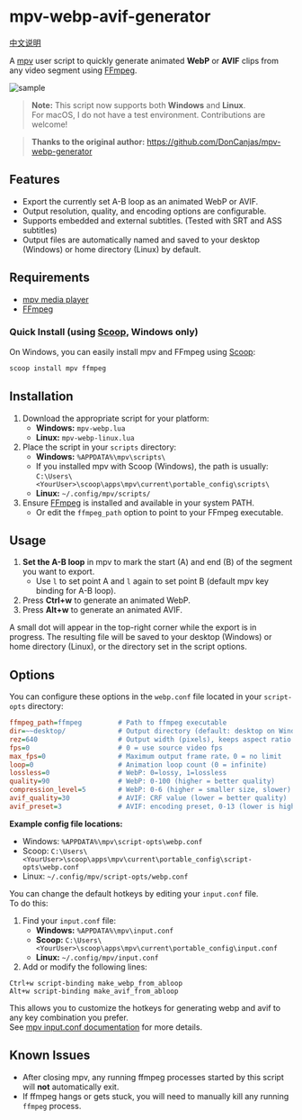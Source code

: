 # mpv-webp-avif-generator

[中文说明](README-CN.md)

A [mpv](https://mpv.io/) user script to quickly generate animated **WebP** or **AVIF** clips from any video segment using [FFmpeg](https://ffmpeg.org/).

![sample](./少女革命ウテナ.アドゥレセンス黙示録.avif)

> **Note:** This script now supports both **Windows** and **Linux**.  
> For macOS, I do not have a test environment. Contributions are welcome!

> **Thanks to the original author:** https://github.com/DonCanjas/mpv-webp-generator

## Features

- Export the currently set A-B loop as an animated WebP or AVIF.
- Output resolution, quality, and encoding options are configurable.
- Supports embedded and external subtitles. (Tested with SRT and ASS subtitles)
- Output files are automatically named and saved to your desktop (Windows) or home directory (Linux) by default.

## Requirements

- [mpv media player](https://mpv.io/)
- [FFmpeg](https://ffmpeg.org/)

### Quick Install (using [Scoop](https://scoop.sh/), Windows only)

On Windows, you can easily install mpv and FFmpeg using [Scoop](https://scoop.sh/):

```powershell
scoop install mpv ffmpeg
```

## Installation

1. Download the appropriate script for your platform:
   - **Windows:** `mpv-webp.lua`
   - **Linux:** `mpv-webp-linux.lua`
2. Place the script in your `scripts` directory:
   - **Windows:** `%APPDATA%\mpv\scripts\`
   - If you installed mpv with Scoop (Windows), the path is usually:  
     `C:\Users\<YourUser>\scoop\apps\mpv\current\portable_config\scripts\`
   - **Linux:** `~/.config/mpv/scripts/`
3. Ensure [FFmpeg](https://ffmpeg.org/) is installed and available in your system PATH.
   - Or edit the `ffmpeg_path` option to point to your FFmpeg executable.

## Usage

1. **Set the A-B loop** in mpv to mark the start (A) and end (B) of the segment you want to export.
   - Use `l` to set point A and `l` again to set point B (default mpv key binding for A-B loop).
2. Press **Ctrl+w** to generate an animated WebP.
3. Press **Alt+w** to generate an animated AVIF.

A small dot will appear in the top-right corner while the export is in progress. The resulting file will be saved to your desktop (Windows) or home directory (Linux), or the directory set in the script options.

## Options

You can configure these options in the `webp.conf` file located in your `script-opts` directory:

```ini
ffmpeg_path=ffmpeg         # Path to ffmpeg executable
dir=~~desktop/             # Output directory (default: desktop on Windows, ~ on Linux)
rez=640                    # Output width (pixels), keeps aspect ratio
fps=0                      # 0 = use source video fps
max_fps=0                  # Maximum output frame rate，0 = no limit
loop=0                     # Animation loop count (0 = infinite)
lossless=0                 # WebP: 0=lossy, 1=lossless
quality=90                 # WebP: 0-100 (higher = better quality)
compression_level=5        # WebP: 0-6 (higher = smaller size, slower)
avif_quality=30            # AVIF: CRF value (lower = better quality)
avif_preset=3              # AVIF: encoding preset, 0-13 (lower is higher quality and slower)
```
**Example config file locations:**  
- Windows: `%APPDATA%\mpv\script-opts\webp.conf`  
- Scoop: `C:\Users\<YourUser>\scoop\apps\mpv\current\portable_config\script-opts\webp.conf`
- Linux: `~/.config/mpv/script-opts/webp.conf`

You can change the default hotkeys by editing your `input.conf` file.  
To do this:

1. Find your `input.conf` file:  
   - **Windows:** `%APPDATA%\mpv\input.conf`
   - **Scoop:** `C:\Users\<YourUser>\scoop\apps\mpv\current\portable_config\input.conf`  
   - **Linux:** `~/.config/mpv/input.conf`
2. Add or modify the following lines:

```
Ctrl+w script-binding make_webp_from_abloop
Alt+w script-binding make_avif_from_abloop
```

This allows you to customize the hotkeys for generating webp and avif to any key combination you prefer.  
See [mpv input.conf documentation](https://mpv.io/manual/master/#input-conf) for more details.

## Known Issues

- After closing mpv, any running ffmpeg processes started by this script will **not** automatically exit.
- If ffmpeg hangs or gets stuck, you will need to manually kill any running `ffmpeg` process.